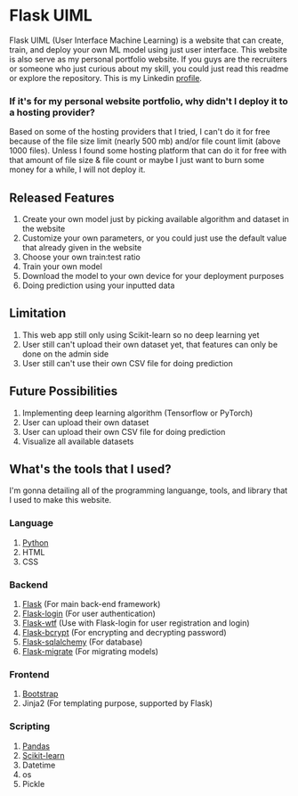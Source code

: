 # Flask UIML
Flask UIML (User Interface Machine Learning) is a website that can create, train, and deploy your own ML model using just user interface. This website is also serve as my personal portfolio website. If you guys are the recruiters or someone who just curious about my skill, you could just read this readme or explore the repository. This is my Linkedin [profile](https://www.linkedin.com/in/rizal-widyananda/).
### If it's for my personal website portfolio, why didn't I deploy it to a hosting provider?
Based on some of the hosting providers that I tried, I can't do it for free because of the file size limit (nearly 500 mb) and/or file count limit (above 1000 files). Unless I found some hosting platform that can do it for free with that amount of file size & file count or maybe I just want to burn some money for a while, I will not deploy it.

## Released Features
1. Create your own model just by picking available algorithm and dataset in the website
2. Customize your own parameters, or you could just use the default value that already given in the website
3. Choose your own train:test ratio
4. Train your own model
5. Download the model to your own device for your deployment purposes
6. Doing prediction using your inputted data
## Limitation
1. This web app still only using Scikit-learn so no deep learning yet
2. User still can't upload their own dataset yet, that features can only be done on the admin side
3. User still can't use their own CSV file for doing prediction
## Future Possibilities
1. Implementing deep learning algorithm (Tensorflow or PyTorch)
2. User can upload their own dataset
3. User can upload their own CSV file for doing prediction
4. Visualize all available datasets
## What's the tools that I used?
I'm gonna detailing all of the programming languange, tools, and library that I used to make this website.
### Language
1. [Python](https://www.python.org/downloads/release/python-3131/)
2. HTML
3. CSS
### Backend
1. [Flask](https://flask.palletsprojects.com/en/stable/) (For main back-end framework)
2. [Flask-login](https://flask-login.readthedocs.io/en/latest/) (For user authentication)
3. [Flask-wtf](https://flask-wtf.readthedocs.io/en/1.2.x/) (Use with Flask-login for user registration and login)
4. [Flask-bcrypt](https://flask-bcrypt.readthedocs.io/en/1.0.1/) (For encrypting and decrypting password)
5. [Flask-sqlalchemy](https://flask-sqlalchemy.readthedocs.io/en/stable/) (For database)
6. [Flask-migrate](https://flask-migrate.readthedocs.io/en/latest/) (For migrating models)
### Frontend
1. [Bootstrap](https://getbootstrap.com/)
2. Jinja2 (For templating purpose, supported by Flask)
### Scripting
1. [Pandas](https://pandas.pydata.org/)
2. [Scikit-learn](https://scikit-learn.org/stable/)
3. Datetime
4. os
5. Pickle
